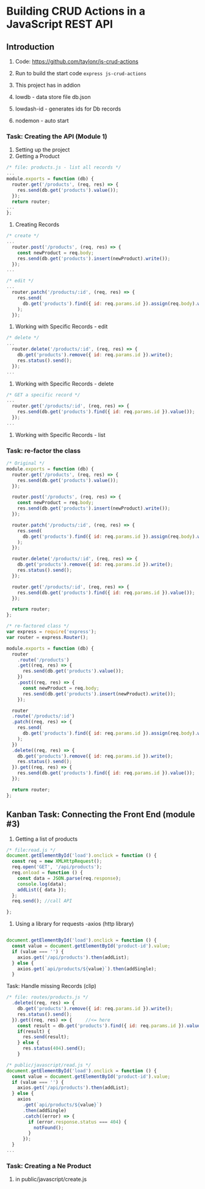 # Building CRUD Actions in a JavaScript REST API

## Introduction

1. Code: <https://github.com/taylonr/js-crud-actions>

2. Run to build the start code `express js-crud-actions`
3. This project has in addion
4. lowdb - data store file db.json
5. lowdash-id - generates ids for Db records
6. nodemon - auto start

### Task: Creating the API (Module 1)

1. Setting up the project
2. Getting a Product

```javascript
/* file: products.js - list all records */
...
module.exports = function (db) {
  router.get('/products', (req, res) => {
    res.send(db.get('products').value());
  });
  return router;
...
};
```

1. Creating Records

```javascript
/* create */
...
  router.post('/products', (req, res) => {
    const newProduct = req.body;
    res.send(db.get('products').insert(newProduct).write());
  });
...
```

```javascript
/* edit */
...
  router.patch('/products/:id', (req, res) => {
    res.send(
      db.get('products').find({ id: req.params.id }).assign(req.body).write()
    );
  });
```

1. Working with Specific Records - edit

```javascript
/* delete */
...
  router.delete('/products/:id', (req, res) => {
    db.get('products').remove({ id: req.params.id }).write();
    res.status().send();
  });
...
```

1. Working with Specific Records - delete

```javascript
/* GET a specific record */
...
  router.get('/products/:id', (req, res) => {
    res.send(db.get('products').find({ id: req.params.id }).value());
  });
...
```

1. Working with Specific Records - list

### Task: re-factor the class

```Javascript
/* Original */
module.exports = function (db) {
  router.get('/products', (req, res) => {
    res.send(db.get('products').value());
  });

  router.post('/products', (req, res) => {
    const newProduct = req.body;
    res.send(db.get('products').insert(newProduct).write());
  });

  router.patch('/products/:id', (req, res) => {
    res.send(
      db.get('products').find({ id: req.params.id }).assign(req.body).write()
    );
  });

  router.delete('/products/:id', (req, res) => {
    db.get('products').remove({ id: req.params.id }).write();
    res.status().send();
  });

  router.get('/products/:id', (req, res) => {
    res.send(db.get('products').find({ id: req.params.id }).value());
  });

  return router;
};
```

```Javascript
/* re-factored class */
var express = require('express');
var router = express.Router();

module.exports = function (db) {
  router
    .route('/products')
    .get((req, res) => {
      res.send(db.get('products').value());
    })
    .post((req, res) => {
      const newProduct = req.body;
      res.send(db.get('products').insert(newProduct).write());
    });

  router
  .route('/products/:id')
  .patch((req, res) => {
    res.send(
      db.get('products').find({ id: req.params.id }).assign(req.body).write()
    );
  })
  .delete((req, res) => {
    db.get('products').remove({ id: req.params.id }).write();
    res.status().send();
  }).get((req, res) => {
    res.send(db.get('products').find({ id: req.params.id }).value());
  });

  return router;
};
```

## Kanban Task: Connecting the Front End (module #3)

1. Getting a list of products

```javascript
/* file:read.js */
document.getElementById('load').onclick = function () {
  const req = new XMLHttpRequest();
  req.open('GET', '/api/products');
  req.onload = function () {
    const data = JSON.parse(req.response);
    console.log(data);
    addList({ data });
  };
  req.send(); //call API

};
```

1. Using a library for requests -axios (http library)

```javascript

document.getElementById('load').onclick = function () {
  const value = document.getElementById('product-id').value;
  if (value === '') {
    axios.get('/api/products').then(addList);
  } else {
    axios.get(`api/products/${value}`).then(addSingle);
  }
```

Task: Handle missing Records (clip)

```javascript
/* file: routes/products.js */
  .delete((req, res) => {
    db.get('products').remove({ id: req.params.id }).write();
    res.status().send();
  }).get((req, res) => {     //<= here
    const result = db.get('products').find({ id: req.params.id }).value()
    if(result) {
      res.send(result);
    } else {
      res.status(404).send();
    }
```

```javascript
/* public/javascript/read.js */
document.getElementById('load').onclick = function () {
  const value = document.getElementById('product-id').value;
  if (value === '') {
    axios.get('/api/products').then(addList);
  } else {
    axios
      .get(`api/products/${value}`)
      .then(addSingle)
      .catch((error) => {
        if (error.response.status === 404) {
          notFound();
        }
      });
  }
...
```

### Task: Creating a Ne Product

1. in public/javascript/create.js
